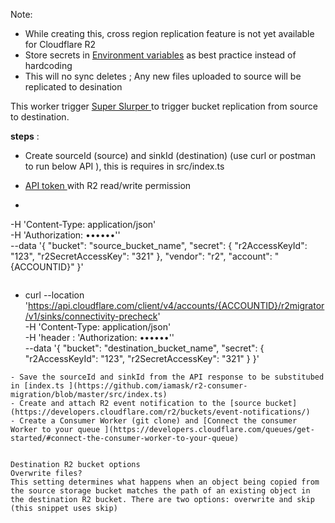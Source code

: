 Note: 
- While creating this, cross region replication feature is not yet available for Cloudflare R2
- Store secrets in [Environment variables](https://developers.cloudflare.com/workers/configuration/environment-variables/#add-environment-variables-via-wrangler) as best practice instead of hardcoding
- This will no sync deletes ; Any new files uploaded to source will be replicated to desination

This worker trigger [Super Slurper  ](https://developers.cloudflare.com/r2/data-migration/super-slurper/) to trigger bucket replication from source to destination.


**steps** :
- Create sourceId (source) and sinkId (destination)  (use curl or postman to run below API ), this is requires in src/index.ts 

- [API token ](https://developers.cloudflare.com/fundamentals/api/get-started/create-token/)with R2 read/write permission

- ``` curl --location 'https://api.cloudflare.com/client/v4/accounts/{ACCOUNTID}/r2migrator/v1/sources/connectivity-precheck' \
-H 'Content-Type: application/json' \
-H 'Authorization: ••••••'' \
--data '{
    "bucket": "source_bucket_name",
    "secret": {
        "r2AccessKeyId": "123",
        "r2SecretAccessKey": "321"
    },
    "vendor": "r2",
    "account": "{ACCOUNTID}"
}'
```

```
- curl --location 'https://api.cloudflare.com/client/v4/accounts/{ACCOUNTID}/r2migrator/v1/sinks/connectivity-precheck' \
  -H 'Content-Type: application/json' \
  -H 'header : 'Authorization: ••••••'' \
--data '{
    "bucket": "destination_bucket_name",
    "secret": {
        "r2AccessKeyId": "123",
        "r2SecretAccessKey": "321"
    }
}'

```
- Save the sourceId and sinkId from the API response to be substitubed in [index.ts ](https://github.com/iamask/r2-consumer-migration/blob/master/src/index.ts)
- Create and attach R2 event notification to the [source bucket](https://developers.cloudflare.com/r2/buckets/event-notifications/) 
- Create a Consumer Worker (git clone) and [Connect the consumer Worker to your queue ](https://developers.cloudflare.com/queues/get-started/#connect-the-consumer-worker-to-your-queue)


Destination R2 bucket options
Overwrite files?
This setting determines what happens when an object being copied from the source storage bucket matches the path of an existing object in the destination R2 bucket. There are two options: overwrite and skip (this snippet uses skip)
